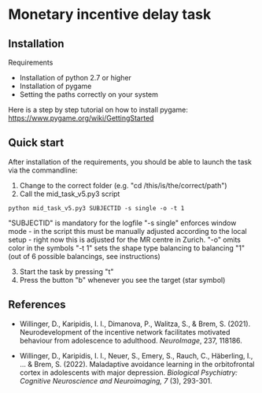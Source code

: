 # Monetary incentive delay task 

## Installation

Requirements
- Installation of python 2.7 or higher
- Installation of pygame
- Setting the paths correctly on your system

Here is a step by step tutorial on how to install pygame:
https://www.pygame.org/wiki/GettingStarted

## Quick start

After installation of the requirements, you should be able to launch the task via the commandline:

1. Change to the correct folder (e.g. "cd /this/is/the/correct/path")
2. Call the mid_task_v5.py3 script

```
python mid_task_v5.py3 SUBJECTID -s single -o -t 1
```

"SUBJECTID" is mandatory for the logfile
"-s single" enforces window mode - in the script this must be manually adjusted according to the local setup - right now this is adjusted for the MR centre in Zurich.
"-o" omits color in the symbols
"-t 1" sets the shape type balancing to balancing "1" (out of 6 possible balancings, see instructions)

3. Start the task by pressing "t"
4. Press the button "b" whenever you see the target (star symbol)

## References

- Willinger, D., Karipidis, I. I., Dimanova, P., Walitza, S., & Brem, S. (2021). Neurodevelopment of the incentive network facilitates motivated behaviour from adolescence to adulthood. _NeuroImage_, 237, 118186.

- Willinger, D., Karipidis, I. I., Neuer, S., Emery, S., Rauch, C., Häberling, I., ... & Brem, S. (2022). Maladaptive avoidance learning in the orbitofrontal cortex in adolescents with major depression. _Biological Psychiatry: Cognitive Neuroscience and Neuroimaging, 7_ (3), 293-301.